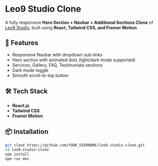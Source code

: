 # Leo9 Studio Clone

A fully responsive **Hero Section + Navbar + Additional Sections Clone** of [Leo9 Studio](https://leo9studio.com/), built using **React, Tailwind CSS, and Framer Motion**.

## 🚀 Features
- Responsive Navbar with dropdown sub-links
- Hero section with animated dots (light/dark mode supported)
- Services, Gallery, FAQ, Testimonials sections
- Dark mode toggle
- Smooth scroll-to-top button

## 🛠 Tech Stack
- **React.js**
- **Tailwind CSS**
- **Framer Motion**

## 📦 Installation
```bash
git clone https://github.com/YOUR_USERNAME/leo9-studio-clone.git
cd leo9-studio-clone
npm install
npm run dev
